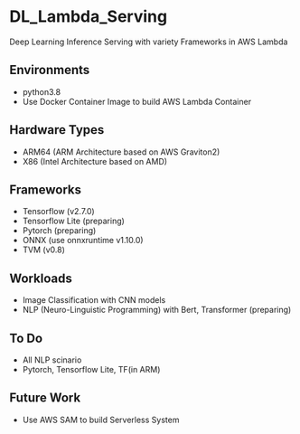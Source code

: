 # DL_Lambda_Serving
Deep Learning Inference Serving with variety Frameworks in AWS Lambda

## Environments
- python3.8
- Use Docker Container Image to build AWS Lambda Container

## Hardware Types
- ARM64 (ARM Architecture based on AWS Graviton2)
- X86 (Intel Architecture based on AMD)

## Frameworks
- Tensorflow (v2.7.0)
- Tensorflow Lite (preparing)
- Pytorch (preparing)
- ONNX (use onnxruntime v1.10.0)
- TVM (v0.8)

## Workloads
- Image Classification with CNN models
- NLP (Neuro-Linguistic Programming) with Bert, Transformer (preparing)

## To Do
- All NLP scinario
- Pytorch, Tensorflow Lite, TF(in ARM)

## Future Work
- Use AWS SAM to build Serverless System
